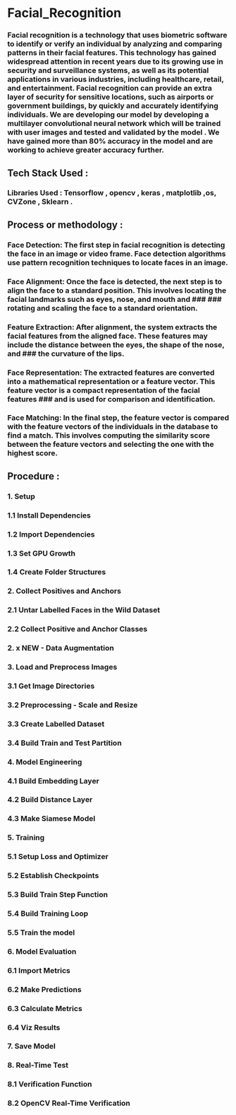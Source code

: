 # Facial_Recognition
### Facial recognition is a technology that uses biometric software to identify or verify an individual by analyzing and comparing patterns in their facial features. This technology has gained widespread attention in recent years due to its growing use in security and surveillance systems, as well as its potential applications in various industries, including healthcare, retail, and entertainment. Facial recognition can provide an extra layer of security for sensitive locations, such as airports or government buildings, by quickly and accurately identifying individuals. We are developing our model by developing a multilayer convolutional neural network which will be trained with user images and tested and validated by the model . We have gained more than 80% accuracy in the model and are working to achieve greater accuracy further. 

## Tech Stack Used :
### Libraries Used : Tensorflow , opencv , keras , matplotlib ,os, CVZone , Sklearn . 
## Process or methodology : 

### Face Detection: The first step in facial recognition is detecting the face in an image or video frame. Face detection algorithms use pattern recognition techniques to locate faces in an image.

### Face Alignment: Once the face is detected, the next step is to align the face to a standard position. This involves locating the facial landmarks such as eyes, nose, and mouth and ### ### rotating and scaling the face to a standard orientation.

### Feature Extraction: After alignment, the system extracts the facial features from the aligned face. These features may include the distance between the eyes, the shape of the nose, and ### the curvature of the lips.

### Face Representation: The extracted features are converted into a mathematical representation or a feature vector. This feature vector is a compact representation of the facial features ### and is used for comparison and identification.

### Face Matching: In the final step, the feature vector is compared with the feature vectors of the individuals in the database to find a match. This involves computing the similarity score between the feature vectors and selecting the one with the highest score.

## Procedure :
### 1. Setup
### 1.1 Install Dependencies
### 1.2 Import Dependencies
### 1.3 Set GPU Growth
### 1.4 Create Folder Structures


### 2. Collect Positives and Anchors
### 2.1 Untar Labelled Faces in the Wild Dataset
### 2.2 Collect Positive and Anchor Classes
### 2. x NEW - Data Augmentation

### 3. Load and Preprocess Images
### 3.1 Get Image Directories
### 3.2 Preprocessing - Scale and Resize
### 3.3 Create Labelled Dataset
### 3.4 Build Train and Test Partition

### 4. Model Engineering
### 4.1 Build Embedding Layer
### 4.2 Build Distance Layer
### 4.3 Make Siamese Model

### 5. Training
### 5.1 Setup Loss and Optimizer
### 5.2 Establish Checkpoints
### 5.3 Build Train Step Function
### 5.4 Build Training Loop
### 5.5 Train the model

### 6. Model Evaluation
### 6.1 Import Metrics
### 6.2 Make Predictions
### 6.3 Calculate Metrics
### 6.4 Viz Results

### 7. Save Model

### 8. Real-Time Test
### 8.1 Verification Function
### 8.2 OpenCV Real-Time Verification



